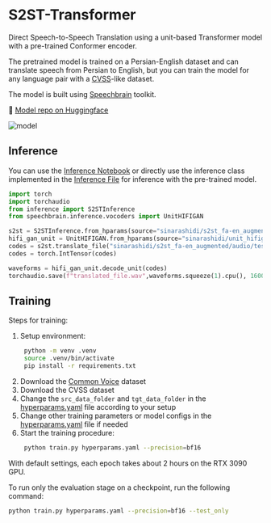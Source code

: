 # S2ST-Transformer

Direct Speech-to-Speech Translation using a unit-based Transformer model with a pre-trained Conformer encoder.

The pretrained model is trained on a Persian-English dataset and can translate speech from Persian to English, but you can train the model for any language pair with a [CVSS](https://github.com/google-research-datasets/cvss)-like dataset.

The model is built using [Speechbrain](https://github.com/speechbrain/speechbrain) toolkit.

🤗 [Model repo on Huggingface](https://huggingface.co/sinarashidi/s2st_fa-en_augmented)

![model](https://github.com/sinarashidi/S2ST-Transformer/assets/97125780/88376e8a-63a0-49af-8972-5b1bad1e58ac)

## Inference
You can use the [Inference Notebook](inference.ipynb) or directly use the inference class implemented in the [Inference File](inference.py) for inference with the pre-trained model.

```python
import torch
import torchaudio
from inference import S2STInference
from speechbrain.inference.vocoders import UnitHIFIGAN

s2st = S2STInference.from_hparams(source="sinarashidi/s2st_fa-en_augmented", savedir="tmpdir_s2st", run_opts={'device': device})
hifi_gan_unit = UnitHIFIGAN.from_hparams(source="sinarashidi/unit_hifigan_ljspeech", savedir="tmpdir_vocoder", run_opts={'device': device})
codes = s2st.translate_file("sinarashidi/s2st_fa-en_augmented/audio/test2.mp3")
codes = torch.IntTensor(codes)

waveforms = hifi_gan_unit.decode_unit(codes)
torchaudio.save(f"translated_file.wav",waveforms.squeeze(1).cpu(), 16000)
```

## Training
Steps for training:
1. Setup environment:
   ```bash
    python -m venv .venv
    source .venv/bin/activate
    pip install -r requirements.txt
3. Download the [Common Voice](https://commonvoice.mozilla.org/en/datasets) dataset
4. Download the CVSS dataset
5. Change the ```src_data_folder``` and ```tgt_data_folder``` in the [hyperparams.yaml](hyperparams.yaml) file according to your setup
6. Change other training parameters or model configs in the [hyperparams.yaml](hyperparams.yaml) file if needed
7. Start the training procedure:
   ```bash
    python train.py hyperparams.yaml --precision=bf16
With default settings, each epoch takes about 2 hours on the RTX 3090 GPU. 

To run only the evaluation stage on a checkpoint, run the following command:
```bash
python train.py hyperparams.yaml --precision=bf16 --test_only
